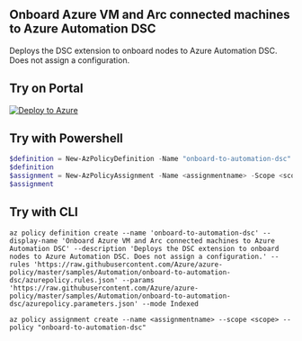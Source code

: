 ## Onboard Azure VM and Arc connected machines to Azure Automation DSC

Deploys the DSC extension to onboard nodes to Azure Automation DSC. Does not assign a configuration.

## Try on Portal

[![Deploy to Azure](https://aka.ms/deploytoazurebutton)](https://portal.azure.com/#blade/Microsoft_Azure_Policy/CreatePolicyDefinitionBlade/uri/https%3A%2F%2Fraw.githubusercontent.com%2FAzure%2Fazure-policy%2Fmaster%2Fsamples%2FAutomation%2Fonboard-to-automation-dsc%2Fazurepolicy.json)

## Try with Powershell

````powershell
$definition = New-AzPolicyDefinition -Name "onboard-to-automation-dsc" -DisplayName "Onboard Azure VM and Arc connected machines to Azure Automation DSC" -description "Deploys the DSC extension to onboard nodes to Azure Automation DSC. Does not assign a configuration." -Policy 'https://raw.githubusercontent.com/Azure/azure-policy/master/samples/Automation/onboard-to-automation-dsc/azurepolicy.rules.json' -Parameter 'https://raw.githubusercontent.com/Azure/azure-policy/master/samples/Automation/onboard-to-automation-dsc/azurepolicy.parameters.json' -Mode Indexed
$definition
$assignment = New-AzPolicyAssignment -Name <assignmentname> -Scope <scope>  -PolicyDefinition $definition
$assignment 
````

## Try with CLI

````cli
az policy definition create --name 'onboard-to-automation-dsc' --display-name 'Onboard Azure VM and Arc connected machines to Azure Automation DSC' --description 'Deploys the DSC extension to onboard nodes to Azure Automation DSC. Does not assign a configuration.' --rules 'https://raw.githubusercontent.com/Azure/azure-policy/master/samples/Automation/onboard-to-automation-dsc/azurepolicy.rules.json' --params 'https://raw.githubusercontent.com/Azure/azure-policy/master/samples/Automation/onboard-to-automation-dsc/azurepolicy.parameters.json' --mode Indexed

az policy assignment create --name <assignmentname> --scope <scope> --policy "onboard-to-automation-dsc" 
````
